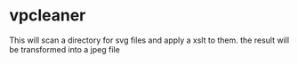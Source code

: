 vpcleaner
=========

This will scan a directory for svg files and apply a xslt to them. the result will be transformed into a jpeg file
